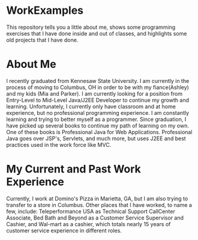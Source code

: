 # WorkExamples
This repository tells you a little about me, shows some programming exercises that I have done inside and out of classes, and highlights some old projects that I have done.

# About Me
I recently graduated from Kennesaw State University. I am currently in the process of moving to Columbus, OH in order to be with my fiance(Ashley) and my kids (Mia and Parker). I am currently looking for a position from Entry-Level to Mid-Level Java/J2EE Developer to continue my growth and learning. Unfortunately, I currently only have classroom and at home experience, but no professional programming experience. I am constantly learning and trying to better myself as a programmer. Since graduation, I have picked up several books to continue my path of learning on my own. One of these books is Professional Java for Web Applications. Professional Java goes over JSP's, Servlets, and much more, but uses J2EE and best practices used in the work force like MVC.

# My Current and Past Work Experience
Currently, I work at Domino's Pizza in Marietta, GA, but I am also trying to transfer to a store in Columbus. Other places that I have worked, to name a few, include: Teleperformance USA as Technical Support CallCenter Associate, Bed Bath and Beyond as a Customer Service Supervisor and Cashier, and Wal-mart as a cashier, which totals nearly 15 years of customer service experience in different roles.